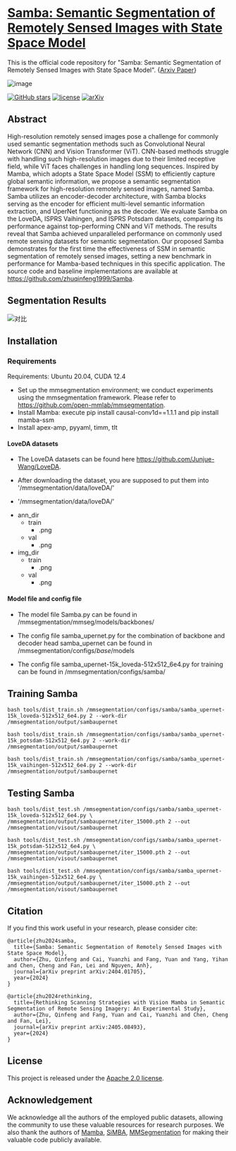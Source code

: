 # [Samba: Semantic Segmentation of Remotely Sensed Images with State Space Model](https://arxiv.org/abs/2404.01705)

This is the official code repository for "Samba: Semantic Segmentation of Remotely Sensed Images with State Space Model". {[Arxiv Paper](https://arxiv.org/abs/2404.01705)}

![image](https://github.com/zhuqinfeng1999/Samba/assets/34743935/723109f3-4e5b-45c2-ad4f-492a87277075)

[![GitHub stars](https://badgen.net/github/stars/zhuqinfeng1999/Samba)](https://github.com//zhuqinfeng1999/Samba)
[![license](https://img.shields.io/badge/license-Apache--2.0-green)](LICENSE)
[![arXiv](https://img.shields.io/badge/arXiv-2404.01705-b31b1b.svg)](https://arxiv.org/abs/2404.01705)

## Abstract

High-resolution remotely sensed images pose a challenge for commonly used semantic segmentation methods such as Convolutional Neural Network (CNN) and Vision Transformer (ViT). CNN-based methods struggle with handling such high-resolution images due to their limited receptive field, while ViT faces challenges in handling long sequences. Inspired by Mamba, which adopts a State Space Model (SSM) to efficiently capture global semantic information, we propose a semantic segmentation framework for high-resolution remotely sensed images, named Samba. Samba utilizes an encoder-decoder architecture, with Samba blocks serving as the encoder for efficient multi-level semantic information extraction, and UperNet functioning as the decoder. We evaluate Samba on the LoveDA, ISPRS Vaihingen, and ISPRS Potsdam datasets, comparing its performance against top-performing CNN and ViT methods. The results reveal that Samba achieved unparalleled performance on commonly used remote sensing datasets for semantic segmentation. Our proposed Samba demonstrates for the first time the effectiveness of SSM in semantic segmentation of remotely sensed images, setting a new benchmark in performance for Mamba-based techniques in this specific application. The source code and baseline implementations are available at https://github.com/zhuqinfeng1999/Samba.

## Segmentation Results

![对比](https://github.com/zhuqinfeng1999/Samba/assets/34743935/f2cac6e0-7669-4add-8739-79a3f5467603)

## Installation

### Requirements

Requirements: Ubuntu 20.04, CUDA 12.4

* Set up the mmsegmentation environment; we conduct experiments using the mmsegmentation framework. Please refer to https://github.com/open-mmlab/mmsegmentation.
* Install Mamba: execute pip install causal-conv1d==1.1.1 and pip install mamba-ssm
* Install apex-amp, pyyaml, timm, tlt

#### LoveDA datasets

* The LoveDA datasets can be found here https://github.com/Junjue-Wang/LoveDA.

* After downloading the dataset, you are supposed to put them into '/mmsegmentation/data/loveDA/'

* '/mmsegmentation/data/loveDA/'
- ann_dir
  - train
    - .png
  - val
    - .png
- img_dir
  - train
    - .png
  - val
    - .png

#### Model file and config file

- The model file Samba.py can be found in /mmsegmentation/mmseg/models/backbones/

- The config file samba_upernet.py for the combination of backbone and decoder head samba_upernet can be found in /mmsegmentation/configs/_base_/models

- The config file samba_upernet-15k_loveda-512x512_6e4.py for training can be found in /mmsegmentation/configs/samba/

## Training Samba

`bash tools/dist_train.sh /mmsegmentation/configs/samba/samba_upernet-15k_loveda-512x512_6e4.py 2 --work-dir /mmsegmentation/output/sambaupernet`

`bash tools/dist_train.sh /mmsegmentation/configs/samba/samba_upernet-15k_potsdam-512x512_6e4.py 2 --work-dir /mmsegmentation/output/sambaupernet`

`bash tools/dist_train.sh /mmsegmentation/configs/samba/samba_upernet-15k_vaihingen-512x512_6e4.py 2 --work-dir /mmsegmentation/output/sambaupernet`

## Testing Samba

`bash tools/dist_test.sh /mmsegmentation/configs/samba/samba_upernet-15k_loveda-512x512_6e4.py \ /mmsegmentation/output/sambaupernet/iter_15000.pth 2 --out /mmsegmentation/visout/sambaupernet`

`bash tools/dist_test.sh /mmsegmentation/configs/samba/samba_upernet-15k_potsdam-512x512_6e4.py \ /mmsegmentation/output/sambaupernet/iter_15000.pth 2 --out /mmsegmentation/visout/sambaupernet`

`bash tools/dist_test.sh /mmsegmentation/configs/samba/samba_upernet-15k_vaihingen-512x512_6e4.py \ /mmsegmentation/output/sambaupernet/iter_15000.pth 2 --out /mmsegmentation/visout/sambaupernet`

## Citation

If you find this work useful in your research, please consider cite:

```
@article{zhu2024samba,
  title={Samba: Semantic Segmentation of Remotely Sensed Images with State Space Model},
  author={Zhu, Qinfeng and Cai, Yuanzhi and Fang, Yuan and Yang, Yihan and Chen, Cheng and Fan, Lei and Nguyen, Anh},
  journal={arXiv preprint arXiv:2404.01705},
  year={2024}
}

@article{zhu2024rethinking,
  title={Rethinking Scanning Strategies with Vision Mamba in Semantic Segmentation of Remote Sensing Imagery: An Experimental Study},
  author={Zhu, Qinfeng and Fang, Yuan and Cai, Yuanzhi and Chen, Cheng and Fan, Lei},
  journal={arXiv preprint arXiv:2405.08493},
  year={2024}
}
```

## License

This project is released under the [Apache 2.0 license](LICENSE).

## Acknowledgement

We acknowledge all the authors of the employed public datasets, allowing the community to use these valuable resources for research purposes. We also thank the authors of [Mamba](https://github.com/state-spaces/mamba), [SiMBA](https://github.com/badripatro/simba), [MMSegmentation](https://github.com/open-mmlab/mmsegmentation) for making their valuable code publicly available.
